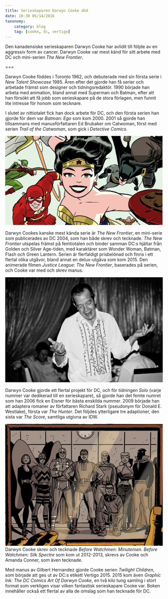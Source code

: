 ```yaml
---
title: Serieskaparen Darwyn Cooke död
date: 10:30 05/14/2016
taxonomy:
    category: blog
    tag: [cooke, dc, vertigo]
---
```


Den kanadensiske serieskaparen Darwyn Cooke har avlidit till följde av en aggressiv form av cancer. Darwyn Cooke var mest känd för sitt arbete med DC och mini-serien _The New Frontier_.

===

Darwyn Cooke föddes i Toronto 1962, och debuterade med sin första serie i _New Talent Showcase_ 1985. Åren efter det gjorde han få serier och arbetade främst  som designer och tidningsredaktör. 1990 började han arbeta med animation, bland annat med Superman och Batman, efter att han försökt att få jobb som serieskapare på de stora förlagen, men funnit lite intresse för honom som tecknare.


I slutet av nittiotalet fick han dock arbete för DC, och den första serien han gjorde för dem var _Batman: Ego_ som kom 2000. 2001 så gjorde han tillsammans med manusförfattaren Ed Brubaker om Catwoman, först med serien _Trail of the Catwoman_, som gick i _Detective Comics_.

![The New Frontier](dc_new_frontier_dlx_1280.jpg)

Darwyn Cookes kanske mest kända serie är _The New Frontier_, en mini-serie som publicerades av DC 2004, som han både skrev och tecknade. _The New Frontier_ utspelas främst på femtiotalen och binder samman DC:s hjältar från Golden och Silver Age-tiden, med karaktärer som Wonder Woman, Batman, Flash och Green Lantern. Serien är flerfaldigt prisbelönad och finns i ett flertal olika utgåvor, bland annat en delux-utgåva som kom 2015. Den animerade filmen _Justice League: The New Frontier_, baserades på serien, och Cooke var med och skrev manus.

![Privat bild från middag](DINNER-A-27.jpg)

Darwyn Cooke gjorde ett flertal projekt för DC, och för tidningen _Solo_ (varje nummer var dedikerad till en serieskapare), så gjorde han det femte numret som han 2006 fick en Eisner för bästa enskilda nummer. 2009 började han att adaptera romaner av författaren Richard Stark (pseudonym för Donald E. Westlake), första var _The Hunter_. Det följdes ytterligare tre adaptioner, den sista var _The Score_, samtliga utgivna av IDW.

![Minutemen](MINMEN_1_05_Groupshot.jpg)
Darwyn Cooke skrev och tecknade _Before Watchmen: Minutemen_. _Before Watchmen: Silk Spectre_ som kom ut 2012-2013, skrevs av Cooke och Amanda Conner, som även tecknade.

Med manus av Gilbert Hernandez gjorde Cooke serien _Twilight Children_, som började att ges ut av DC:s etikett Vertigo 2015. 2015 kom även _Graphic Ink: The DC Comics Art Of Darwyn Cooke_, en två kilo tung samling i stort format som verkligen visar vilken fantastisk serieskapare Cooke var. Boken innehåller också ett flertal av alla de omslag som han tecknade för DC.
